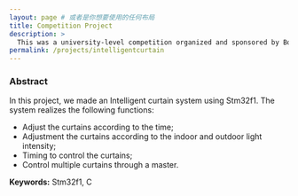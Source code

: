 ```yaml
---
layout: page # 或者是你想要使用的任何布局
title: Competition Project
description: >
  This was a university-level competition organized and sponsored by Boeing.
permalink: /projects/intelligentcurtain
---
```


### Abstract

In this project, we made an Intelligent curtain system using Stm32f1. The system realizes the following functions:
- Adjust the curtains according to the time;
- Adjustment the curtains according to the indoor and outdoor light intensity;
- Timing to control the curtains;
- Control multiple curtains through a master.

**Keywords:** Stm32f1, C